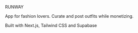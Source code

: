RUNWAY

App for fashion lovers. Curate and post outfits while monetizing.


Built with Next.js, Tailwind CSS and Supabase
